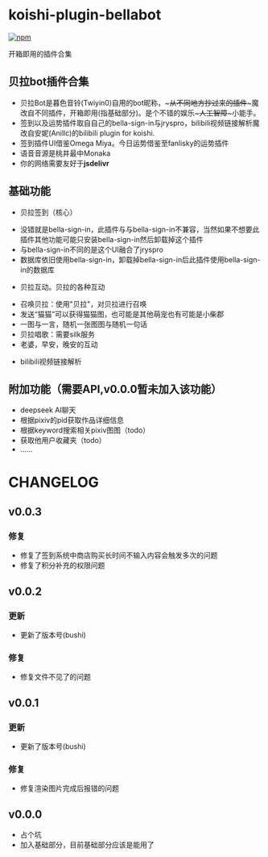 # koishi-plugin-bellabot

[![npm](https://img.shields.io/npm/v/koishi-plugin-bellabot?style=flat-square)](https://www.npmjs.com/package/koishi-plugin-bellabot)

开箱即用的插件合集

## 贝拉bot插件合集
* 贝拉Bot是暮色音铃(Twiyin0)自用的bot昵称，~~~从不同地方抄过来的插件~~~魔改自不同插件，开箱即用(指基础部分)。是个不错的娱乐~~~人工智障~~~小能手。
* 签到以及运势插件取自自己的bella-sign-in与jryspro，bilibili视频链接解析魔改自安妮(Anillc)的bilibili plugin for koishi.
* 签到插件UI借鉴Omega Miya。今日运势借鉴至fanlisky的运势插件
* 语音音源是桃井最中Monaka
* 你的网络需要友好于**jsdelivr**

## 基础功能
* 贝拉签到（核心）
- 没错就是bella-sign-in，此插件与与bella-sign-in不兼容，当然如果不想要此插件其他功能可能只安装bella-sign-in然后卸载掉这个插件
- 与bella-sign-in不同的是这个UI融合了jryspro
- 数据库依旧使用bella-sign-in，卸载掉bella-sign-in后此插件使用bella-sign-in的数据库

* 贝拉互动。贝拉的各种互动
- 召唤贝拉：使用"贝拉"，对贝拉进行召唤
- 发送“猫猫”可以获得猫猫图，也可能是其他萌宠也有可能是小柴郡
- 一图与一言，随机一张图图与随机一句话
- 贝拉唱歌：需要silk服务
- 老婆，早安，晚安的互动

* bilibili视频链接解析

## 附加功能（需要API,v0.0.0暂未加入该功能）
* deepseek AI聊天
* 根据pixiv的pid获取作品详细信息
* 根据keyword搜索相关pixiv图图（todo）
* 获取他用户收藏夹（todo）
* ......


# CHANGELOG

## v0.0.3
### 修复
* 修复了签到系统中商店购买长时间不输入内容会触发多次的问题
* 修复了积分补充的权限问题

## v0.0.2
### 更新
* 更新了版本号(bushi)

### 修复
* 修复文件不见了的问题

## v0.0.1
### 更新
* 更新了版本号(bushi)

### 修复
* 修复渲染图片完成后报错的问题


## v0.0.0
* 占个坑
* 加入基础部分，目前基础部分应该是能用了
